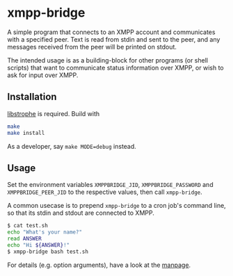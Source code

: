 # xmpp-bridge

A simple program that connects to an XMPP account and communicates with a
specified peer. Text is read from stdin and sent to the peer, and any messages
received from the peer will be printed on stdout.

The intended usage is as a building-block for other programs (or shell scripts)
that want to communicate status information over XMPP, or wish to ask for
input over XMPP.

## Installation

[libstrophe](https://github.com/strophe/libstrophe) is required. Build with

```bash
make
make install
```

As a developer, say `make MODE=debug` instead.

## Usage

Set the environment variables `XMPPBRIDGE_JID`, `XMPPBRIDGE_PASSWORD` and `XMPPBRIDGE_PEER_JID` to the respective
values, then call `xmpp-bridge`.

A common usecase is to prepend `xmpp-bridge` to a cron job's command line, so
that its stdin and stdout are connected to XMPP.

```bash
$ cat test.sh
echo "What's your name?"
read ANSWER
echo "Hi ${ANSWER}!"
$ xmpp-bridge bash test.sh
```

For details (e.g. option arguments), have a look at the [manpage](./xmpp-bridge.1).
